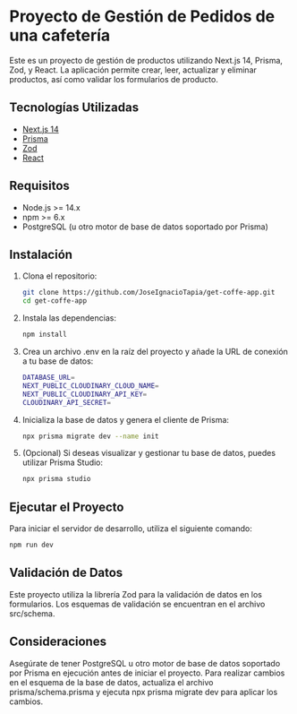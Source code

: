 # Proyecto de Gestión de Pedidos de una cafetería

Este es un proyecto de gestión de productos utilizando Next.js 14, Prisma, Zod, y React. La aplicación permite crear, leer, actualizar y eliminar productos, así como validar los formularios de producto.

## Tecnologías Utilizadas

- [Next.js 14](https://nextjs.org/)
- [Prisma](https://www.prisma.io/)
- [Zod](https://zod.dev/)
- [React](https://reactjs.org/)

## Requisitos

- Node.js >= 14.x
- npm >= 6.x
- PostgreSQL (u otro motor de base de datos soportado por Prisma)

## Instalación

1. Clona el repositorio:

   ```bash
   git clone https://github.com/JoseIgnacioTapia/get-coffe-app.git
   cd get-coffe-app
2. Instala las dependencias:
   ```bash
   npm install
3. Crea un archivo .env en la raíz del proyecto y añade la URL de conexión a tu base de datos:
   ```bash
   DATABASE_URL=
   NEXT_PUBLIC_CLOUDINARY_CLOUD_NAME=
   NEXT_PUBLIC_CLOUDINARY_API_KEY=
   CLOUDINARY_API_SECRET=
4. Inicializa la base de datos y genera el cliente de Prisma:
   ```bash
   npx prisma migrate dev --name init
5. (Opcional) Si deseas visualizar y gestionar tu base de datos, puedes utilizar Prisma Studio:
   ```bash
   npx prisma studio

## Ejecutar el Proyecto
Para iniciar el servidor de desarrollo, utiliza el siguiente comando:
   ```bash
   npm run dev
```

## Validación de Datos
Este proyecto utiliza la librería Zod para la validación de datos en los formularios. Los esquemas de validación se encuentran en el archivo src/schema.

## Consideraciones
Asegúrate de tener PostgreSQL u otro motor de base de datos soportado por Prisma en ejecución antes de iniciar el proyecto.
Para realizar cambios en el esquema de la base de datos, actualiza el archivo prisma/schema.prisma y ejecuta npx prisma migrate dev para aplicar los cambios.
